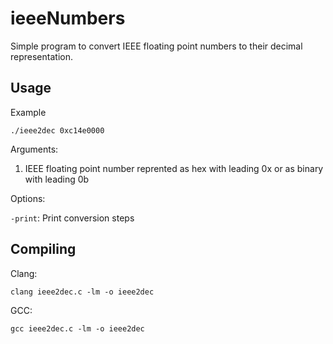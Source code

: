 # ieeeNumbers

Simple program to convert IEEE floating point numbers to their decimal representation.

## Usage
Example

`./ieee2dec 0xc14e0000`

Arguments:
1. IEEE floating point number reprented as hex with leading 0x or as binary with leading 0b

Options:

`-print`: Print conversion steps

## Compiling
Clang:

`clang ieee2dec.c -lm -o ieee2dec`

GCC:

`gcc ieee2dec.c -lm -o ieee2dec`
